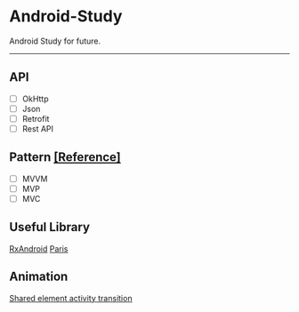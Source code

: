 # Android-Study
Android Study for future.

-----

## API
- [ ] OkHttp
- [ ] Json
- [ ] Retrofit
- [ ] Rest API

## Pattern [[Reference]](https://academy.realm.io/kr/posts/eric-maxwell-mvc-mvp-and-mvvm-on-android)
- [ ] MVVM
- [ ] MVP
- [ ] MVC

## Useful Library
[RxAndroid](https://github.com/ReactiveX/RxAndroid)
[Paris](https://github.com/airbnb/paris)

## Animation
[Shared element activity transition](https://developer.android.com/training/transitions/start-activity)

